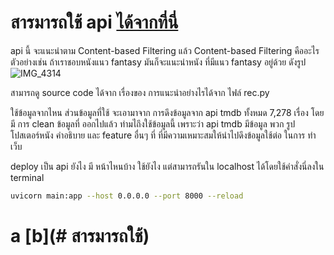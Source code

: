 
# สารมารถใช้ api [ได้จากที่นี่](http://165.22.3.172:8000/docs)



api นี้ จะแนะนำตาม Content-based Filtering แล้ว Content-based Filtering คืออะไร ตัวอย่างเช่น 
ถ้าเราชอบหนังแนว fantasy มันก็จะแนะนำหนัง ที่มีแนว fantasy อยู่ด้วย ดังรูป
![IMG_4314](https://user-images.githubusercontent.com/98101484/201359971-6f942d75-f813-47ab-80c2-e0e6ced3f1de.JPG)

สามารถดู source code ได้จาก เรื่องของ การแนะนำอย่างไรได้จาก ไฟล์ rec.py


ใช้ข้อมูลจากไหน
ส่วนข้อมูลที่ใช้ จะเอามาจาก การดึงข้อมูลจาก api tmdb ทั้งหมด 7,278 เรื่อง 
โดยมี การ clean ข้อมูลที่ ออกไปแล้ว
ทำมไถึงใช้ข้อมูลนี้ 
เพราะว่า api tmdb มีข้อมูล พวก รูป โปสเตอร์หนัง คำอธิบาย และ feature อื่นๆ ที่
ที่มีความเหมาะสมให้นำไปดึงข้อมูลใช้ต่อ ในการ ทำเว็บ

 
 deploy เป็น api ยังไง มี หน้าไหนบ้าง
 ใช้ยังไง
แต่สามารถรันใน localhost ได้โดยใช้คำสั่งนี่ลงใน terminal
```bash
uvicorn main:app --host 0.0.0.0 --port 8000 --reload
```
 # a [b](# สารมารถใช้)
